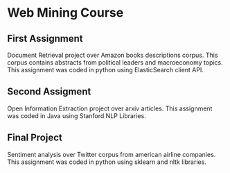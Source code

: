 # Web Mining Course

## First Assignment

Document Retrieval project over Amazon books descriptions corpus. 
This corpus contains abstracts from political leaders and macroeconomy topics.
This assignment was coded in python using ElasticSearch client API.

## Second Assigment

Open Information Extraction project over arxiv articles.
This assignment was coded in Java using Stanford NLP Libraries.

## Final Project

Sentiment analysis over Twitter corpus from american airline companies.
This assignment was coded in python using sklearn and nltk libraries.
